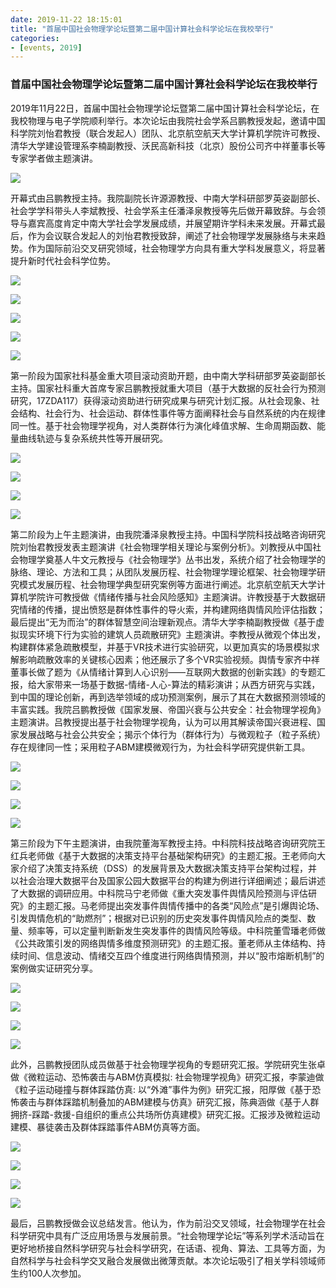 ```yaml
---
date: 2019-11-22 18:15:01
title: "首届中国社会物理学论坛暨第二届中国计算社会科学论坛在我校举行"
categories:
- [events, 2019]
---
```

<h3 class="_excerpt_ignore">首届中国社会物理学论坛暨第二届中国计算社会科学论坛在我校举行</h3>

2019年11月22日，首届中国社会物理学论坛暨第二届中国计算社会科学论坛，在我校物理与电子学院顺利举行。本次论坛由我院社会学系吕鹏教授发起，邀请中国科学院刘怡君教授（联合发起人）团队、北京航空航天大学计算机学院许可教授、清华大学建设管理系李楠副教授、沃民高新科技（北京）股份公司齐中祥董事长等专家学者做主题演讲。

![](https://csuspa.csu.edu.cn/__local/5/8E/A3/7841CAB4A4E71CAF068B76A1825_4889FF0C_1B2205.jpg?e=.jpg)

开幕式由吕鹏教授主持。我院副院长许源源教授、中南大学科研部罗英姿副部长、社会学学科带头人李斌教授、社会学系主任潘泽泉教授等先后做开幕致辞。与会领导与嘉宾高度肯定中南大学社会学发展成绩，并展望期许学科未来发展。开幕式最后，作为会议联合发起人的刘怡君教授致辞，阐述了社会物理学发展脉络与未来趋势。作为国际前沿交叉研究领域，社会物理学方向具有重大学科发展意义，将显著提升新时代社会科学位势。

![](https://csuspa.csu.edu.cn/__local/D/E5/AB/1CDF6D80EDC37FDA707F6A15A3A_55856E7B_13D09A.jpg?e=.jpg)

![](https://csuspa.csu.edu.cn/__local/6/FD/A4/6A170F128988C3EF2863FA5F998_CDA79DD9_DDC14.jpg?e=.jpg)

![](https://csuspa.csu.edu.cn/__local/D/53/DD/19A441039B5C358AA136B525629_D6E0AC65_48DA8A.png?e=.png)

![](https://csuspa.csu.edu.cn/__local/7/85/6D/C3E510B1EF5BC6764C156535072_3F10396F_47AC37.png?e=.png)

![](https://csuspa.csu.edu.cn/__local/0/EB/D8/96605FB5FFC346F2354EB242617_60D0EA1A_5F73D0.png?e=.png)

第一阶段为国家社科基金重大项目滚动资助开题，由中南大学科研部罗英姿副部长主持。国家社科重大首席专家吕鹏教授就重大项目（基于大数据的反社会行为预测研究，17ZDA117）获得滚动资助进行研究成果与研究计划汇报。从社会现象、社会结构、社会行为、社会运动、群体性事件等方面阐释社会与自然系统的内在规律同一性。基于社会物理学视角，对人类群体行为演化峰值求解、生命周期函数、能量曲线轨迹与复杂系统共性等开展研究。

![](https://csuspa.csu.edu.cn/__local/A/42/14/46D79D139FF631F437600A6E506_000DE7B3_12D562.jpg?e=.jpg)

![](https://csuspa.csu.edu.cn/__local/D/89/26/A1143203969BCADAE097003EF06_2F9C3432_44566.png?e=.png)

![](https://csuspa.csu.edu.cn/__local/2/1E/C6/704B450D8AB293357FACEFE838E_4CC851C9_23E314.jpg?e=.jpg)

![](https://csuspa.csu.edu.cn/__local/6/D7/C6/6F0A6B74AECC10F815EA8314619_D2E17C18_A348A.png?e=.png)

第二阶段为上午主题演讲，由我院潘泽泉教授主持。中国科学院科技战略咨询研究院刘怡君教授发表主题演讲《社会物理学相关理论与案例分析》。刘教授从中国社会物理学奠基人牛文元教授与《社会物理学》丛书出发，系统介绍了社会物理学的脉络、理论、方法和工具；从团队发展历程、社会物理学理论框架、社会物理学研究模式发展历程、社会物理学典型研究案例等方面进行阐述。北京航空航天大学计算机学院许可教授做《情绪传播与社会风险感知》主题演讲。许教授基于大数据研究情绪的传播，提出愤怒是群体性事件的导火索，并构建网络舆情风险评估指数；最后提出“无为而治”的群体智慧空间治理新观点。清华大学李楠副教授做《基于虚拟现实环境下行为实验的建筑人员疏散研究》主题演讲。李教授从微观个体出发，构建群体紧急疏散模型，并基于VR技术进行实验研究，以更加真实的场景模拟求解影响疏散效率的关键核心因素；他还展示了多个VR实验视频。舆情专家齐中祥董事长做了题为《从情绪计算到人心识别——互联网大数据的创新实践》的专题汇报，给大家带来一场基于数据-情绪-人心-算法的精彩演讲；从西方研究与实践，到中国的理论创新，再到选举领域的成功预测案例，展示了其在大数据预测领域的丰富实践。我院吕鹏教授做《国家发展、帝国兴衰与公共安全：社会物理学视角》主题演讲。吕教授提出基于社会物理学视角，认为可以用其解读帝国兴衰进程、国家发展战略与社会公共安全；揭示个体行为（群体行为）与微观粒子（粒子系统）存在规律同一性；采用粒子ABM建模微观行为，为社会科学研究提供新工具。

![](https://csuspa.csu.edu.cn/__local/C/CA/D1/4A9F51BB71201A9632828FA76E6_F1F28A98_30267.jpg?e=.jpg)

![](https://csuspa.csu.edu.cn/__local/3/C3/55/6D473B29C00240EB54DC6771B0F_68A229A7_1B10BF.jpg?e=.jpg)

![](https://csuspa.csu.edu.cn/__local/A/E8/6B/78CA14D522A2D5D0949BBE4BF99_EACEDE23_1EE42A.jpg?e=.jpg)

![](https://csuspa.csu.edu.cn/__local/7/8E/6F/D74F055A4C31278B271E8A30F3C_60490F18_22D723.jpg?e=.jpg)

第三阶段为下午主题演讲，由我院董海军教授主持。中科院科技战略咨询研究院王红兵老师做《基于大数据的决策支持平台基础架构研究》的主题汇报。王老师向大家介绍了决策支持系统（DSS）的发展背景及大数据决策支持平台架构过程，并以社会治理大数据平台及国家公园大数据平台的构建为例进行详细阐述；最后讲述了大数据的调研应用。中科院马宁老师做《重大突发事件舆情风险预测与评估研究》的主题汇报。马老师提出突发事件舆情传播中的各类“风险点”是引爆舆论场、引发舆情危机的“助燃剂”；根据对已识别的历史突发事件舆情风险点的类型、数量、频率等，可以定量判断新发生突发事件的舆情风险等级。中科院董雪璠老师做《公共政策引发的网络舆情多维度预测研究》的主题汇报。董老师从主体结构、持续时间、信息波动、情绪交互四个维度进行网络舆情预测，并以“股市熔断机制”的案例做实证研究分享。

![](https://csuspa.csu.edu.cn/__local/E/F1/3B/F7B2528632095A1A3AEC9C9F24A_1F0D949E_2C2EE1.jpg?e=.jpg)

![](https://csuspa.csu.edu.cn/__local/2/4E/EA/66C494F874B335062C191354B7D_289E48A3_1BEAD8.jpg?e=.jpg)

![](https://csuspa.csu.edu.cn/__local/F/A6/12/4857E73E98B3834F646E9FCCF32_BB0B1780_1A234D.jpg?e=.jpg)

![](https://csuspa.csu.edu.cn/__local/D/F1/54/BE17AC85C686C1C673CEBEDE393_22D446C4_11B44D.jpg?e=.jpg)

此外，吕鹏教授团队成员做基于社会物理学视角的专题研究汇报。学院研究生张卓做《微粒运动、恐怖袭击与ABM仿真模拟: 社会物理学视角》研究汇报，李蒙迪做《粒子运动碰撞与群体踩踏仿真: 以“外滩”事件为例》研究汇报，阳厚做《基于恐怖袭击与群体踩踏机制叠加的ABM建模与仿真》研究汇报，陈典涵做《基于人群拥挤-踩踏-救援-自组织的重点公共场所仿真建模》研究汇报。汇报涉及微粒运动建模、暴徒袭击及群体踩踏事件ABM仿真等方面。

![](https://csuspa.csu.edu.cn/__local/F/8F/9D/6DAB8E1B63EF110A1DC1F419C2D_791F2EEC_3A5A71.jpg?e=.jpg)

![](https://csuspa.csu.edu.cn/__local/8/35/16/8AEE61EA52E31449E5DD74610F8_D0AD5FCB_128D46.jpg?e=.jpg)

![](https://csuspa.csu.edu.cn/__local/D/E0/C1/16AEF1371EF045DF73694715CDA_854D6B97_1C677A.jpg?e=.jpg)

![](https://csuspa.csu.edu.cn/__local/4/2E/C7/B29B77300DEFD0E38A723FF2310_6C823911_1E7CB8.jpg?e=.jpg)

最后，吕鹏教授做会议总结发言。他认为，作为前沿交叉领域，社会物理学在社会科学研究中具有广泛应用场景与发展前景。“社会物理学论坛”等系列学术活动旨在更好地桥接自然科学研究与社会科学研究，在话语、视角、算法、工具等方面，为自然科学与社会科学交叉融合发展做出微薄贡献。本次论坛吸引了相关学科领域师生约100人次参加。
